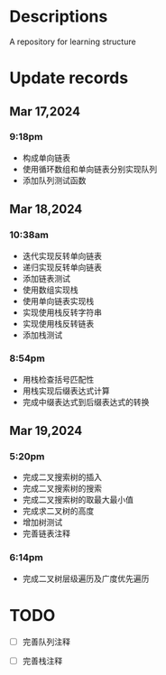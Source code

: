 # Descriptions

A repository for learning structure

# Update records

## Mar 17,2024

### 9:18pm

- 构成单向链表
- 使用循环数组和单向链表分别实现队列
- 添加队列测试函数

## Mar 18,2024

### 10:38am

- 迭代实现反转单向链表
- 递归实现反转单向链表
- 添加链表测试
- 使用数组实现栈
- 使用单向链表实现栈
- 实现使用栈反转字符串
- 实现使用栈反转链表
- 添加栈测试

### 8:54pm

- 用栈检查括号匹配性
- 用栈实现后缀表达式计算
- 完成中缀表达式到后缀表达式的转换

## Mar 19,2024

### 5:20pm

- 完成二叉搜索树的插入
- 完成二叉搜索树的搜索
- 完成二叉搜索树的取最大最小值
- 完成求二叉树的高度
- 增加树测试
- 完善链表注释

### 6:14pm

- 完成二叉树层级遍历及广度优先遍历

# TODO

- [ ] 完善队列注释
- [ ] 完善栈注释


